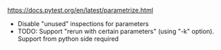 https://docs.pytest.org/en/latest/parametrize.html

* Disable "unused" inspections for parameters
* TODO: Support "rerun with certain parameters" (using "-k" option). Support from python side required